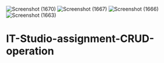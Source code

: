 ![Screenshot (1670)](https://github.com/RiteshGangwar2022/IT-Studio-assignment-CRUD-operation/assets/116111183/956b21fc-9a7e-4651-87ec-48b35cfc7229)
![Screenshot (1667)](https://github.com/RiteshGangwar2022/IT-Studio-assignment-CRUD-operation/assets/116111183/711dc5ea-bca8-4377-bc71-8522dadfdeb5)
![Screenshot (1666)](https://github.com/RiteshGangwar2022/IT-Studio-assignment-CRUD-operation/assets/116111183/76ab0f8b-f83f-41e8-a981-48deab97a179)
![Screenshot (1663)](https://github.com/RiteshGangwar2022/IT-Studio-assignment-CRUD-operation/assets/116111183/72474027-468c-4713-b900-6f0bcb4c3a7c)
# IT-Studio-assignment-CRUD-operation
